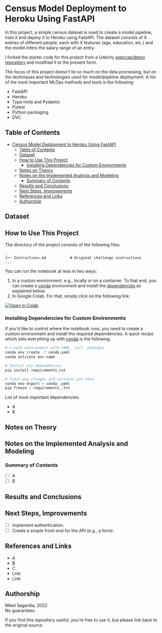 # Census Model Deployment to Heroku Using FastAPI

In this project, a simple census dataset is used to create a model pipeline, train it and deploy it to Heroku using FastAPI. The dataset consists of X entries of different people, each with X features (age, education, etc.) and the model infers the salary range of an entry.

I forked the starter code for this project from a Udacity [exercise/demo repository](https://github.com/udacity/nd0821-c3-starter-code) and modified it to the present form.

The focus of this project doesn't lie so much on the data processing, but on the techniques and technologies used for model/pipeline deployment. A list of the most important MLOps methods and tools is the following:

- FastAPI
- Heroku
- Type hints and Pydantic
- Pytest
- Python packaging
- DVC

## Table of Contents

- [Census Model Deployment to Heroku Using FastAPI](#census-model-deployment-to-heroku-using-fastapi)
  - [Table of Contents](#table-of-contents)
  - [Dataset](#dataset)
  - [How to Use This Project](#how-to-use-this-project)
    - [Installing Dependencies for Custom Environments](#installing-dependencies-for-custom-environments)
  - [Notes on Theory](#notes-on-theory)
  - [Notes on the Implemented Analysis and Modeling](#notes-on-the-implemented-analysis-and-modeling)
    - [Summary of Contents](#summary-of-contents)
  - [Results and Conclusions](#results-and-conclusions)
  - [Next Steps, Improvements](#next-steps-improvements)
  - [References and Links](#references-and-links)
  - [Authorship](#authorship)

## Dataset



## How to Use This Project

The directory of the project consists of the following files:

```
.
├── Instructions.md           # Original challenge instructions
...
```

You can run the notebook at leas in two ways:

1. In a custom environment, e.g., locally or on a container. To that end, you can create a [conda](https://docs.conda.io/en/latest/) environment and install the [dependencies](#installing-dependencies-for-custom-environments) as explained below.
2. In Google Colab. For that, simply click on the following link:

[![Open In Colab](https://colab.research.google.com/assets/colab-badge.svg)](https://github.com/mxagar/airbnb_data_analysis/blob/main/00_AirBnB_DataAnalysis_Initial_Tests.ipynb)

### Installing Dependencies for Custom Environments

If you'd like to control where the notebook runs, you need to create a custom environment and install the required dependencies. A quick recipe which sets everything up with [conda](https://docs.conda.io/en/latest/) is the following:

```bash
# Create environment with YAML, incl. packages
conda env create -f conda.yaml
conda activate env-name

# Install pip dependencies
pip install requirements.txt

# Track any changes and versions you have
conda env export > conda_.yaml
pip freeze > requirements_.txt
```

List of most important dependencies:

- A
- B

## Notes on Theory

## Notes on the Implemented Analysis and Modeling

### Summary of Contents

- [ ] A
- [ ] B

## Results and Conclusions

## Next Steps, Improvements

- [ ] Implement authentication.
- [ ] Create a simple front-end for the API (e.g., a form).

## References and Links

- A
- B
- C
- Link
- Link

## Authorship

Mikel Sagardia, 2022.  
No guarantees.

If you find this repository useful, you're free to use it, but please link back to the original source.